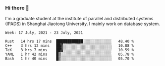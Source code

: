 ### Hi there 👋

I'm a graduate student at the institute of parallel and distributed systems (IPADS) in Shanghai Jiaotong University. I mainly work on database system.

<!--START_SECTION:waka-->
```text
Week: 17 July, 2021 - 23 July, 2021

Rust   14 hrs 17 mins  ████████████░░░░░░░░░░░░░   48.40 % 
C++    3 hrs 12 mins   ██▓░░░░░░░░░░░░░░░░░░░░░░   10.88 % 
TeX    3 hrs 7 mins    ██▓░░░░░░░░░░░░░░░░░░░░░░   10.59 % 
YAML   1 hr 42 mins    █▒░░░░░░░░░░░░░░░░░░░░░░░   05.78 % 
Bash   1 hr 40 mins    █▒░░░░░░░░░░░░░░░░░░░░░░░   05.70 % 
```
<!--END_SECTION:waka-->

<!--
**yqmmm/yqmmm** is a ✨ _special_ ✨ repository because its `README.md` (this file) appears on your GitHub profile.

Here are some ideas to get you started:

- 🔭 I’m currently working on ...
- 🌱 I’m currently learning ...
- 👯 I’m looking to collaborate on ...
- 🤔 I’m looking for help with ...
- 💬 Ask me about ...
- 📫 How to reach me: ...
- 😄 Pronouns: ...
- ⚡ Fun fact: ...
-->
